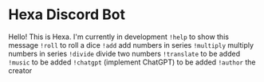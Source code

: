 # Hexa Discord Bot

Hello! This is Hexa. I'm currently in development
`!help` to show this message
`!roll` to roll a dice
`!add` add numbers in series
`!multiply` multiply numbers in series
`!divide` divide two numbers
`!translate` to be added
`!music` to be added
`!chatgpt` (implement ChatGPT) to be added
`!author` the creator

